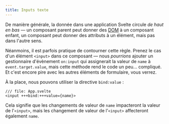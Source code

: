 ```yaml
---
title: Inputs texte
---
```


De manière générale, la donnée dans une application Svelte circule _de haut en bas_ — un composant parent peut donner des <span class="vo">[DOM](SITE_SVELTE/docs/sveltejs#props)</span> à un composant enfant, un composant peut donner des attributs à un élément, mais pas dans l'autre sens.

Néanmoins, il est parfois pratique de contourner cette règle. Prenez le cas d'un élément `<input>` dans ce composant — nous _pourrions_ ajouter un gestionnaire d'évènement `on:input` qui assignerait la valeur de `name` à `event.target.value`, mais cette méthode rend le code un peu... compliqué. Et c'est encore pire avec les autres éléments de formulaire, vous verrez.

À la place, nous pouvons utiliser la directive `bind:value` :

```svelte
/// file: App.svelte
<input +++bind:+++value={name}>
```

Cela signifie que les changements de valeur de `name` impacteront la valeur de l'`<input>`, mais les changement de valeur de l'`<input>` affecteront également `name`.
